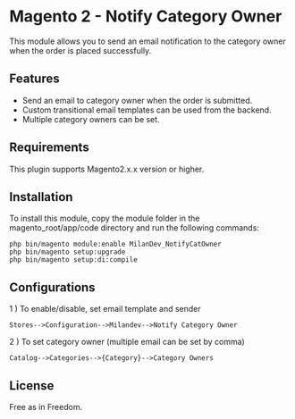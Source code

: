 # Magento 2 - Notify Category Owner
This module allows you to send an email notification to the category owner when the order is placed successfully.

## Features
<ul>
<li>Send an email to category owner when the order is submitted.</li>
<li>Custom transitional email templates can be used from the backend.</li>
<li>Multiple category owners can be set.</li>
</ul>

## Requirements
This plugin supports Magento2.x.x version or higher.

## Installation
To install this module, copy the module folder in the magento_root/app/code directory and run the following commands:
```
php bin/magento module:enable MilanDev_NotifyCatOwner
php bin/magento setup:upgrade
php bin/magento setup:di:compile
```
## Configurations
1 ) To enable/disable, set email template and sender
```
Stores-->Configuration-->Milandev-->Notify Category Owner
```
2 ) To set category owner (multiple email can be set by comma)
```
Catalog-->Categories-->{Category}-->Category Owners
```
## License
Free as in Freedom.